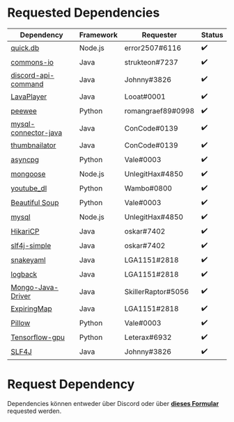 # Requested Dependencies


| Dependency | Framework | Requester | Status |
|------------|-----------|-----------|--------|
| [quick.db](https://www.npmjs.com/package/quick.db)   | Node.js   | error2507#6116 | ✔️ |
| [commons-io](https://commons.apache.org/proper/commons-io/) | Java      | strukteon#7237 | ✔️ | 
| [discord-api-command](https://github.com/JohnnyJayJay/discord-api-command) | Java | Johnny#3826 | ✔️ |
| [LavaPlayer](https://github.com/sedmelluq/lavaplayer) | Java | Looat#0001 | ✔️ 
| [peewee](https://pypi.org/project/peewee/) | Python | romangraef89#0998 | ✔️ 
| [mysql-connector-java](https://mvnrepository.com/artifact/mysql/mysql-connector-java) | Java | ConCode#0139 | ✔️ 
| [thumbnailator](https://mvnrepository.com/artifact/net.coobird/thumbnailator) | Java | ConCode#0139 | ✔️
| [asyncpg](https://github.com/MagicStack/asyncpg) | Python | Vale#0003 | ✔️
| [mongoose](https://github.com/Automattic/mongoose) | Node.js | UnlegitHax#4850 | ✔️
| [youtube_dl](https://github.com/rg3/youtube-dl) | Python | Wambo#0800 | ✔️
| [Beautiful Soup](https://github.com/waylan/beautifulsoup) | Python | Vale#0003 | ✔️
| [mysql](https://github.com/mysqljs/mysql) | Node.js | UnlegitHax#4850 | ✔️
| [HikariCP](https://github.com/brettwooldridge/HikariCP) | Java | oskar#7402 | ✔️
| [slf4j-simple](https://mvnrepository.com/artifact/org.slf4j/slf4j-simple) | Java | oskar#7402 | ✔️
| [snakeyaml](https://bitbucket.org/asomov/snakeyaml/src/default/) | Java | LGA1151#2818 | ✔️ 
| [logback](https://github.com/qos-ch/logback) | Java | LGA1151#2818 | ✔️ 
| [Mongo-Java-Driver](https://mvnrepository.com/artifact/org.mongodb/mongo-java-driver) | Java | SkillerRaptor#5056 | ✔️
| [ExpiringMap](https://github.com/jhalterman/expiringmap) | Java | LGA1151#2818 | ✔️ 
| [Pillow](https://github.com/python-pillow/Pillow) | Python | Vale#0003 | ✔️ 
| [Tensorflow-gpu](https://www.tensorflow.org) | Python | Leterax#6932 | ✔️ 
| [SLF4J](https://www.slf4j.org/) | Java | Johnny#3826 | ✔️ 

# Request Dependency

Dependencies können entweder über Discord oder über [**dieses Formular**](https://docs.google.com/forms/d/e/1FAIpQLSd-YxDDRRXjqZmtmk3yDIL5_5D2NtQIBkn3L4kMP7F3lJMssA/viewform?usp=sf_link) requested werden.
